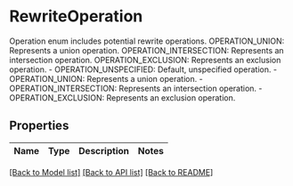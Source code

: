 # RewriteOperation

Operation enum includes potential rewrite operations. OPERATION_UNION: Represents a union operation. OPERATION_INTERSECTION: Represents an intersection operation. OPERATION_EXCLUSION: Represents an exclusion operation.   - OPERATION_UNSPECIFIED: Default, unspecified operation.  - OPERATION_UNION: Represents a union operation.  - OPERATION_INTERSECTION: Represents an intersection operation.  - OPERATION_EXCLUSION: Represents an exclusion operation.

## Properties

Name | Type | Description | Notes
------------ | ------------- | ------------- | -------------

[[Back to Model list]](../README.md#documentation-for-models) [[Back to API list]](../README.md#documentation-for-api-endpoints) [[Back to README]](../README.md)


